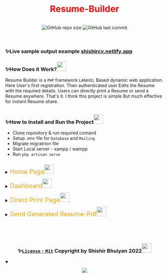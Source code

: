# <div style="color:red; background-color:;padding:15px; text-align:center">Resume-Builder</div>


<div style="text-align:center;">
    <img alt="GitHub repo size" src="https://img.shields.io/github/repo-size/ShishirBhuiyan/Resume-Builder">
    <img alt="GitHub last commit" src="https://img.shields.io/github/last-commit/ShishirBhuiyan/Resume-Builder">
</div><br><br>

### ✨Live sample output example <a href="https://shishircv.netlify.app/">shishircv.netlify.app</a>
### ✨How Does it Work?<img src="https://media.giphy.com/media/iY8CRBdQXODJSCERIr/giphy.gif" width="30px" style="">
Resume Builder is a `PHP` framework `LARAVEL` Based dynamic web application. Here User's first registration. Then authenticated user Edits the Resume with the required details. Users can directly print a Resume or send a Resume anywhere. That's it. I think this project is simple But much effective for instant Resume share.<br>

### ✨How to Install and Run the Project<img src="https://media.giphy.com/media/iY8CRBdQXODJSCERIr/giphy.gif" width="30px" style="margin-top:10px;"><br>
+ Clone ropository & run required comand
+ Setup .env file for `Database` and `Mailing `
+ Migrate migratrion file
+ Start Local server - xampp / wampp
+ Run `php artisan serve`






<details>
    <summary> <span style="font-size:20px; color:orange;">Home Page</span><img src="https://media.giphy.com/media/iY8CRBdQXODJSCERIr/giphy.gif" width="30px" style="margin-top:10px;"></summary>
    <img src="https://i.postimg.cc/wxVsC8Bf/home.png" />
</details>

<details>
    <summary> <span style="font-size:20px; color:orange;">Dashboard</span><img src="https://media.giphy.com/media/iY8CRBdQXODJSCERIr/giphy.gif" width="30px" style="margin-top:10px;"></summary>
    <img src="https://i.postimg.cc/zvsgRm0g/dashboard.png" />
</details>

<details>
    <summary> <span style="font-size:20px; color:orange;">Direct Print Page</span><img src="https://media.giphy.com/media/iY8CRBdQXODJSCERIr/giphy.gif" width="30px" style="margin-top:10px;"></summary>
    <img src="https://i.postimg.cc/C5zmT09W/print.png" />
</details>

<details>
    <summary> <span style="font-size:20px; color:orange;">Send Generated Resume-Pdf</span><img src="https://media.giphy.com/media/iY8CRBdQXODJSCERIr/giphy.gif" width="30px" style="margin-top:10px;"></summary>
    <img src="https://i.postimg.cc/J7vJFJMz/MailView.jpg" />
</details>

<br><br>
### <div style="text-align:center;">✨<a href="https://github.com/ShishirBhuiyan/Resume-Builder/blob/main/LICENSE" target="_blank">`License` - `Mit`</a> Copyright by Shishir Bhuiyan 2022<img src="https://media.giphy.com/media/iY8CRBdQXODJSCERIr/giphy.gif" width="30px" style="margin-top:10px;"><br></div>

  <details open><summary></summary>
<div style="text-align:center;"><img src="https://i.postimg.cc/t42WnGjs/image.png" style="margin-top:10px;"></div></details>


